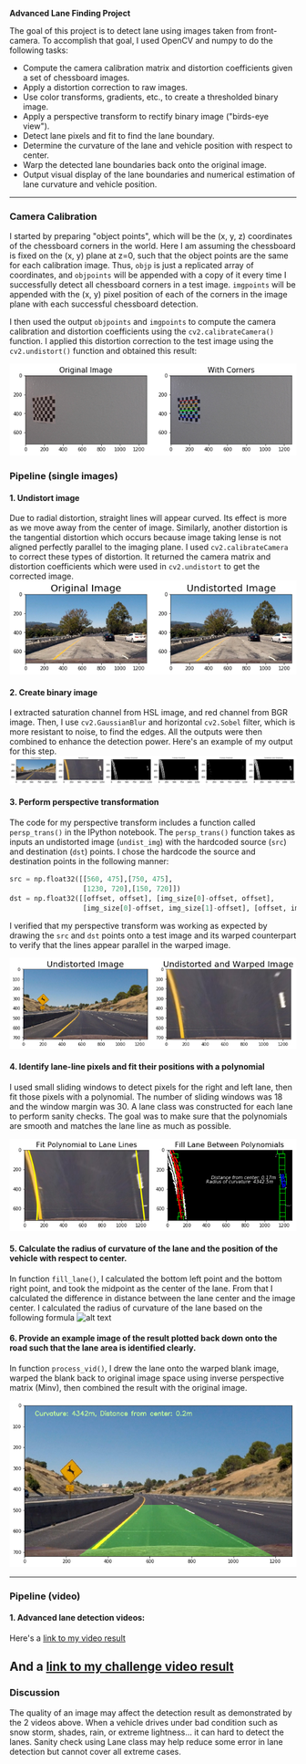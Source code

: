 
**Advanced Lane Finding Project**

The goal of this project is to detect lane using images taken from front-camera. To accomplish that goal, I used OpenCV and numpy to do the following tasks:

* Compute the camera calibration matrix and distortion coefficients given a set of chessboard images.
* Apply a distortion correction to raw images.
* Use color transforms, gradients, etc., to create a thresholded binary image.
* Apply a perspective transform to rectify binary image ("birds-eye view").
* Detect lane pixels and fit to find the lane boundary.
* Determine the curvature of the lane and vehicle position with respect to center.
* Warp the detected lane boundaries back onto the original image.
* Output visual display of the lane boundaries and numerical estimation of lane curvature and vehicle position.

[//]: # (Image References)

[image1]: ./examples/chessboard.png "chessboard detection"
[image2]: ./examples/undistort_output.png "Undistorted"
[image3]: ./examples/binary_combo_example.png "Binary Example"
[image4]: ./examples/warped.png "Warp Example"
[image5]: ./examples/color_fit_lines.png "Fit Visual"
[image6]: ./examples/radcurve.png "Calculate Radius of Curvature"
[image7]: ./examples/example_output.png "Output"
[video1]: ./result.mp4 "Video 1"
[video2]: ./challenge_result.mp4 "Video 2"


---

### Camera Calibration

I started by preparing "object points", which will be the (x, y, z) coordinates of the chessboard corners in the world. Here I am assuming the chessboard is fixed on the (x, y) plane at z=0, such that the object points are the same for each calibration image.  Thus, `objp` is just a replicated array of coordinates, and `objpoints` will be appended with a copy of it every time I successfully detect all chessboard corners in a test image.  `imgpoints` will be appended with the (x, y) pixel position of each of the corners in the image plane with each successful chessboard detection.  

I then used the output `objpoints` and `imgpoints` to compute the camera calibration and distortion coefficients using the `cv2.calibrateCamera()` function.  I applied this distortion correction to the test image using the `cv2.undistort()` function and obtained this result: 

![alt text][image1]

### Pipeline (single images)

#### 1. Undistort image
Due to radial distortion, straight lines will appear curved. Its effect is more as we move away from the center of image. Similarly, another distortion is the tangential distortion which occurs because image taking lense is not aligned perfectly parallel to the imaging plane. I used `cv2.calibrateCamera` to correct these types of distortion. It returned the camera matrix and distortion coefficients which were used in `cv2.undistort` to get the corrected image.
![alt text][image2]

#### 2. Create binary image

I extracted saturation channel from HSL image, and red channel from BGR image. Then, I use `cv2.GaussianBlur` and horizontal `cv2.Sobel` filter, which is more resistant to noise, to find the edges.  All the outputs were then combined to enhance the detection power. Here's an example of my output for this step.
![alt text][image3]

#### 3. Perform perspective transformation

The code for my perspective transform includes a function called `persp_trans()` in the IPython notebook.  The `persp_trans()` function takes as inputs an undistorted image (`undist_img`) with the hardcoded source (`src`) and destination (`dst`) points.  I chose the hardcode the source and destination points in the following manner:

```python
src = np.float32([[560, 475],[750, 475],
                  [1230, 720],[150, 720]])
dst = np.float32([[offset, offset], [img_size[0]-offset, offset], 
                  [img_size[0]-offset, img_size[1]-offset], [offset, img_size[1]-offset]])
```

I verified that my perspective transform was working as expected by drawing the `src` and `dst` points onto a test image and its warped counterpart to verify that the lines appear parallel in the warped image.

![alt text][image4]

#### 4. Identify lane-line pixels and fit their positions with a polynomial

I used small sliding windows to detect pixels for the right and left lane, then fit those pixels with a polynomial. The number of sliding windows was 18 and the window margin was 30. A lane class was constructed for each lane to perform sanity checks. The goal was to make sure that the polynomials are smooth and matches the lane line as much as possible.

![alt text][image5]

#### 5. Calculate the radius of curvature of the lane and the position of the vehicle with respect to center.

In function `fill_lane()`, I calculated the bottom left point and the bottom right point, and took the midpoint as the center of the lane. From that I calculated the difference in distance between the lane center and the image center.
I calculated the radius of curvature of the lane based on the following formula
![alt text][image6]

#### 6. Provide an example image of the result plotted back down onto the road such that the lane area is identified clearly.

In function `process_vid()`, I drew the lane onto the warped blank image, warped the blank back to original image space using inverse perspective matrix (Minv), then combined the result with the original image.

![alt text][image7]

---

### Pipeline (video)

#### 1. Advanced lane detection videos:

Here's a [link to my video result](./result.mp4)

And a [link to my challenge video result](./challenge_result.mp4)
---

### Discussion

The quality of an image may affect the detection result as demonstrated by the 2 videos above. When a vehicle drives under bad condition such as snow storm, shades, rain, or extreme lightness... it can hard to detect the lanes. Sanity check using Lane class may help reduce some error in lane detection but cannot cover all extreme cases. 

